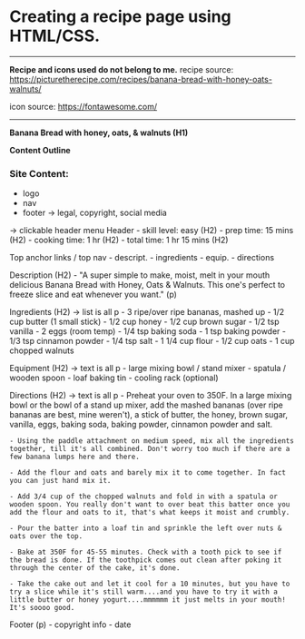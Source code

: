 # Creating a recipe page using HTML/CSS.

------------------

**Recipe and icons used do not belong to me.**
recipe source: https://picturetherecipe.com/recipes/banana-bread-with-honey-oats-walnuts/

icon source: https://fontawesome.com/

------------------

**Banana Bread with honey, oats, & walnuts (H1)**

__Content Outline__

### Site Content:
- logo
- nav
- footer -> legal, copyright, social media

-> clickable header menu
Header
    - skill level: easy (H2)
    - prep time: 15 mins (H2)
    - cooking time: 1 hr (H2)
    - total time: 1 hr 15 mins (H2)

Top anchor links / top nav
    - descript.
    - ingredients
    - equip.
    - directions

Description (H2)
        - "A super simple to make, moist, melt in your mouth delicious Banana Bread with Honey, Oats & Walnuts. This one's perfect to freeze slice and eat whenever you want." (p)

Ingredients (H2)
-> list is all p
    - 3 ripe/over ripe bananas, mashed up
    - 1/2 cup butter (1 small stick)
    - 1/2 cup honey
    - 1/2 cup brown sugar
    - 1/2 tsp vanilla
    - 2 eggs (room temp)
    - 1/4 tsp baking soda
    - 1 tsp baking powder
    - 1/3 tsp cinnamon powder
    - 1/4 tsp salt
    - 1 1/4 cup flour
    - 1/2 cup oats
    - 1 cup chopped walnuts

Equipment (H2)
-> text is all p
    - large mixing bowl / stand mixer
    - spatula / wooden spoon
    - loaf baking tin
    - cooling rack (optional)

Directions (H2)
-> text is all p
    - Preheat your oven to 350F. In a large mixing bowl or the bowl of a stand up mixer, add the mashed bananas (over ripe bananas are best, mine weren't), a stick of butter, the honey, brown sugar, vanilla, eggs, baking soda, baking powder, cinnamon powder and salt.
    
    - Using the paddle attachment on medium speed, mix all the ingredients together, till it's all combined. Don't worry too much if there are a few banana lumps here and there.
    
    - Add the flour and oats and barely mix it to come together. In fact you can just hand mix it.
    
    - Add 3/4 cup of the chopped walnuts and fold in with a spatula or wooden spoon. You really don't want to over beat this batter once you add the flour and oats to it, that's what keeps it moist and crumbly.
    
    - Pour the batter into a loaf tin and sprinkle the left over nuts & oats over the top.
    
    - Bake at 350F for 45-55 minutes. Check with a tooth pick to see if the bread is done. If the toothpick comes out clean after poking it through the center of the cake, it's done.
    
    - Take the cake out and let it cool for a 10 minutes, but you have to try a slice while it's still warm....and you have to try it with a little butter or honey yogurt....mmmmmm it just melts in your mouth! It's soooo good.


Footer (p)
    - copyright info
    - date
